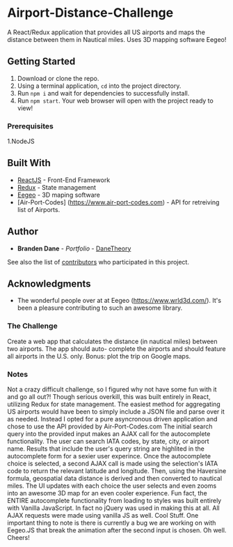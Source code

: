 # Airport-Distance-Challenge
A React/Redux application that provides all US airports and maps the distance between them in Nautical miles. Uses 3D mapping software Eegeo!


## Getting Started

1. Download or clone the repo.
2. Using a terminal application, <code>cd</code> into the project directory.
3. Run <code>npm i</code> and wait for dependencies to successfully install.
4. Run <code>npm start</code>. Your web browser will open with the project ready to view!

### Prerequisites

1.NodeJS

## Built With

* [ReactJS](https://facebook.github.io/react/) - Front-End Framework
* [Redux](http://redux.js.org/) - State management
* [Eegeo](https://www.wrld3d.com/) - 3D maping software
* [Air-Port-Codes] (https://www.air-port-codes.com) - API for retreiving list of Airports.

## Author

* **Branden Dane** - *Portfolio* - [DaneTheory](http://DaneTheory.com)

See also the list of [contributors](https://github.com/your/project/contributors) who participated in this project.

## Acknowledgments

* The wonderful people over at at Eegeo (https://www.wrld3d.com/). It's been a pleasure contributing to such an awesome library.

### The Challenge

Create a web app that calculates the distance (in nautical miles) between two airports. The app should auto-
complete the airports and should feature all airports in the U.S. only. Bonus: plot the trip on Google maps.

### Notes

Not a crazy difficult challenge, so I figured why not have some fun with it and go all out?! 
Though serious overkill, this was built entirely in React, utilizing Redux for state management. 
The easiest method for aggregating US airports would have been to simply include a JSON file and parse over it as needed.
Instead I opted for a pure asyncronous driven application and chose to use the API provided by Air-Port-Codes.com
The initial search query into the provided input makes an AJAX call for the autocomplete functionality. The user can search IATA
codes, by state, city, or airport name. Results that include the user's query string are highlited in the autocomplete form for a sexier
user experince. Once the autocomplete choice is selected, a second AJAX call is made using the selection's IATA code to return the
relevant latitude and longitude. Then, using the Haversine formula, geospatial data distance is derived and then converted to 
nautical miles. The UI updates with each choice the user selects and even zooms into an awesome 3D map for an even cooler experience.
Fun fact, the ENTIRE autocomplete functionality from loading to styles was built entirely with Vanilla JavaScript. In fact no jQuery
was used in making this at all. All AJAX requests were made using vanilla JS as well. Cool Stuff. One important thing to note is
there is currently a bug we are working on with Eegeo.JS that break the animation after the second input is chosen. Oh well.
Cheers!

